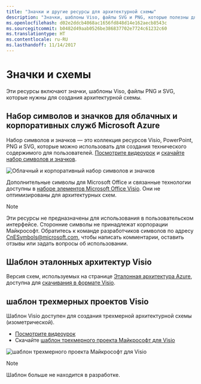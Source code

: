 ```yaml
---
title: "Значки и другие ресурсы для архитектурной схемы"
description: "Значки, шаблоны Viso, файлы SVG и PNG, которые полезны для создания архитектурных схем"
ms.openlocfilehash: d02e2ddcb4068ac1656fd848d14e162aecb8543c
ms.sourcegitcommit: b0482d49aab0526be386837702e7724c61232c60
ms.translationtype: HT
ms.contentlocale: ru-RU
ms.lasthandoff: 11/14/2017
---
```

# <a name="icons-and-diagrams"></a>Значки и схемы

Эти ресурсы включают значки, шаблоны Viso, файлы PNG и SVG, которые нужны для создания архитектурной схемы.

## <a name="microsoft-azure-cloud-and-enterprise-symbolicon-set"></a>Набор символов и значков для облачных и корпоративных служб Microsoft Azure

Набор символов и значков — это коллекция ресурсов Visio, PowerPoint, PNG и SVG, которые можно использовать для создания технического содержимого для пользователей.
[Посмотрите видеоурок](http://aka.ms/CnESymbolsVideo) и [скачайте набор символов и значков](http://aka.ms/CnESymbols). 

![Облачный и корпоративный набор символов и значков](./_images/CnESymbols.png)

Дополнительные символы для Microsoft Office и связанные технологии доступны в [наборе элементов Microsoft Office Visio](http://www.microsoft.com/en-us/download/details.aspx?id=35772). Они не оптимизированы для архитектурных схем.   

> [!NOTE]
> Эти ресурсы не предназначены для использования в пользовательском интерфейсе. Сторонние символы не принадлежат корпорации Майкрософт.
> Обратитесь к команде разработчиков символов по адресу [CnESymbols@microsoft.com](mailto:CnESymbols@microsoft.com), чтобы написать комментарии, оставить отзывы или задать вопросы об использовании.

## <a name="reference-architectures-visio-template"></a>Шаблон эталонных архитектур Visio 

Версия схем, используемых на странице [Эталонная архитектура Azure](../reference-architectures/index.md), доступна для [скачивания в формате Visio](https://aka.ms/arch-diagrams).

## <a name="3d-blueprint-visio-template"></a>шаблон трехмерных проектов Visio

Шаблон Visio доступен для создания трехмерной архитектурной схемы (изометрической).

- [Посмотрите видеоурок](http://aka.ms/3dBlueprintTemplateVideo) 
- Скачайте [шаблон трехмерного проекта Майкрософт для Visio](http://aka.ms/3DBlueprintTemplate)

![шаблон трехмерного проекта Майкрософт для Visio](./_images/3DBlueprintVisioTemplate.png)

> [!NOTE]
> Шаблон больше не находится в разработке.
